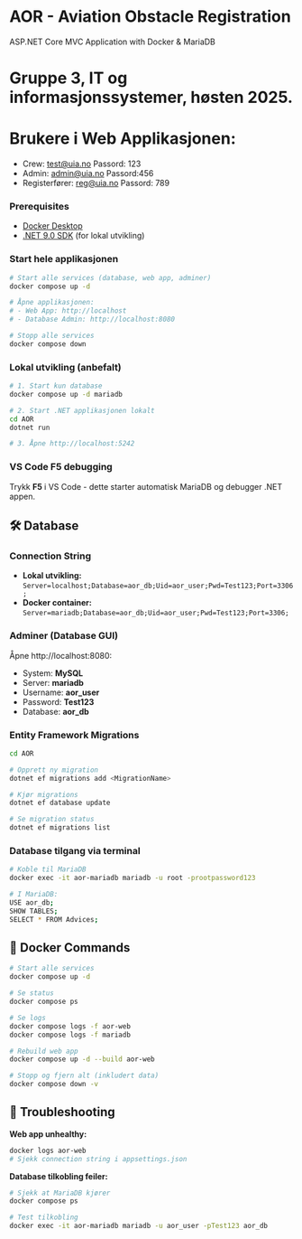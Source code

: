# AOR - Aviation Obstacle Registration
ASP.NET Core MVC Application with Docker & MariaDB

# Gruppe 3, IT og informasjonssystemer, høsten 2025.


# Brukere i Web Applikasjonen: #
- Crew: test@uia.no Passord: 123
- Admin: admin@uia.no Passord:456
- Registerfører: reg@uia.no Passord: 789


### Prerequisites
- [Docker Desktop](https://www.docker.com/products/docker-desktop/)
- [.NET 9.0 SDK](https://dotnet.microsoft.com/download/dotnet/9.0) (for lokal utvikling)

### Start hele applikasjonen

```bash
# Start alle services (database, web app, adminer)
docker compose up -d

# Åpne applikasjonen:
# - Web App: http://localhost
# - Database Admin: http://localhost:8080

# Stopp alle services
docker compose down
```

### Lokal utvikling (anbefalt)

```bash
# 1. Start kun database
docker compose up -d mariadb

# 2. Start .NET applikasjonen lokalt
cd AOR
dotnet run

# 3. Åpne http://localhost:5242
```

### VS Code F5 debugging

Trykk **F5** i VS Code - dette starter automatisk MariaDB og debugger .NET appen.

## 🛠️ Database

### Connection String
- **Lokal utvikling:** `Server=localhost;Database=aor_db;Uid=aor_user;Pwd=Test123;Port=3306;`
- **Docker container:** `Server=mariadb;Database=aor_db;Uid=aor_user;Pwd=Test123;Port=3306;`

### Adminer (Database GUI)
Åpne http://localhost:8080:
- System: **MySQL**
- Server: **mariadb**
- Username: **aor_user**
- Password: **Test123**
- Database: **aor_db**

### Entity Framework Migrations

```bash
cd AOR

# Opprett ny migration
dotnet ef migrations add <MigrationName>

# Kjør migrations
dotnet ef database update

# Se migration status
dotnet ef migrations list
```

### Database tilgang via terminal

```bash
# Koble til MariaDB
docker exec -it aor-mariadb mariadb -u root -prootpassword123

# I MariaDB:
USE aor_db;
SHOW TABLES;
SELECT * FROM Advices;
```

## 🐳 Docker Commands

```bash
# Start alle services
docker compose up -d

# Se status
docker compose ps

# Se logs
docker compose logs -f aor-web
docker compose logs -f mariadb

# Rebuild web app
docker compose up -d --build aor-web

# Stopp og fjern alt (inkludert data)
docker compose down -v
```

## 🚨 Troubleshooting

**Web app unhealthy:**
```bash
docker logs aor-web
# Sjekk connection string i appsettings.json
```

**Database tilkobling feiler:**
```bash
# Sjekk at MariaDB kjører
docker compose ps

# Test tilkobling
docker exec -it aor-mariadb mariadb -u aor_user -pTest123 aor_db
```
